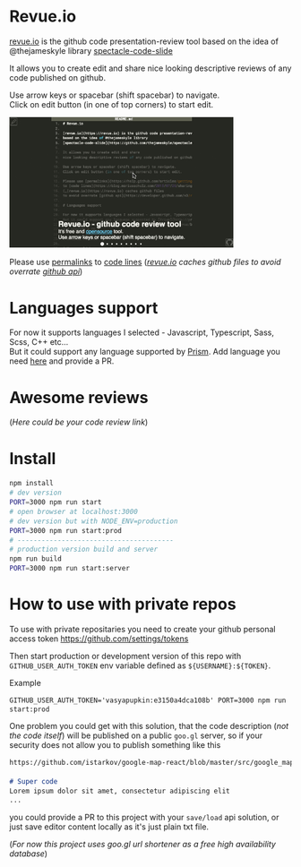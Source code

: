 # Revue.io

[revue.io](https://revue.io) is the github code presentation-review tool
based on the idea of @thejameskyle library
[spectacle-code-slide](https://github.com/thejameskyle/spectacle-code-slide)

It allows you to create edit and share
nice looking descriptive reviews of any code published on github.

Use arrow keys or spacebar (shift spacebar) to navigate.   
Click on edit button (in one of top corners) to start edit.

<img src="demo.gif" width="400"/>

Please use [permalinks](https://help.github.com/articles/getting-permanent-links-to-files/)
to [code lines](https://blog.mariusschulz.com/2015/07/25/sharing-line-highlights-in-github-files)
(_[revue.io](https://revue.io) caches github files
to avoid overrate [github api](https://developer.github.com/v3/rate_limit/)_)

# Languages support

For now it supports languages I selected - Javascript, Typescript, Sass, Scss, C++ etc...   
But it could support any language supported by [Prism](http://prismjs.com/).
Add language you need [here](https://github.com/istarkov/revue/blob/master/src/prism/utils/languages.js)
and provide a PR.

# Awesome reviews

(_Here could be your code review link_)

# Install

```bash
npm install
# dev version
PORT=3000 npm run start
# open browser at localhost:3000
# dev version but with NODE_ENV=production
PORT=3000 npm run start:prod
# ---------------------------------------
# production version build and server
npm run build
PORT=3000 npm run start:server
```

# How to use with private repos

To use with private repositaries you need to create
your github personal access token https://github.com/settings/tokens

Then start production or development version of this repo
with `GITHUB_USER_AUTH_TOKEN` env variable defined as `${USERNAME}:${TOKEN}`.

Example

```shell
GITHUB_USER_AUTH_TOKEN='vasyapupkin:e3150a4dca108b' PORT=3000 npm run start:prod
```

One problem you could get with this solution,
that the code description (_not the code itself_) will be published
on a public `goo.gl` server,
so if your security does not allow you to publish something like this

```markdown
https://github.com/istarkov/google-map-react/blob/master/src/google_map.js#L154-158

# Super code
Lorem ipsum dolor sit amet, consectetur adipiscing elit
...
```

you could provide a PR to this project with your `save/load` api solution,
or just save editor content locally as it's just plain txt file.

(_For now this project uses goo.gl url shortener as a free high availability database_)
